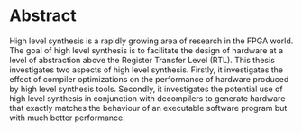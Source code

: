 # Abstract

High level synthesis is a rapidly growing area of research in the FPGA world.
The goal of high level synthesis is to facilitate the design of hardware at a
level of abstraction above the Register Transfer Level (RTL).  This thesis
investigates two aspects of high level synthesis.  Firstly, it investigates the
effect of compiler optimizations on the performance of hardware produced by high
level synthesis tools.  Secondly, it investigates the potential use of high
level synthesis in conjunction with decompilers to generate hardware that
exactly matches the behaviour of an executable software program but with much
better performance.
